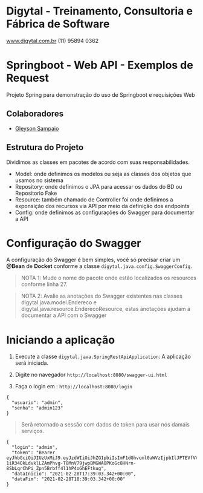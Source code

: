 # Digytal - Treinamento, Consultoria e Fábrica de Software
www.digytal.com.br
(11) 95894 0362

# Springboot - Web API - Exemplos de Request

Projeto Spring para demonstração do uso de Springboot e requisições Web

## Colaboradores
- [Gleyson Sampaio](https://github.com/glysns)

## Estrutura do Projeto
Dividimos as classes em pacotes de acordo com suas responsabilidades.
- Model: onde definimos os modelos ou seja as classes dos objetos que usamos no sistema
- Repository: onde definimos o JPA para acessar os dados do BD ou Repositorio Fake
- Resource: também chamado de Controller foi onde definimos a exponsição dos recursos via API por meio da definição dos endpoints
- Config: onde definimos as configurações do Swagger para documentar a API

# Configuração do Swagger

A configuração do Swagger é bem simples, você só precisar criar um **@Bean** de **Docket** conforme a classe `digytal.java.config.SwaggerConfig`.

> NOTA 1: Mude o nome do pacote onde estão localizados os resources conforme linha 27.

> NOTA 2: Avalie as anotações do Swagger existentes nas classes digytal.java.model.Endereco e digytal.java.resource.EnderecoResource, estas anotações ajudam a documentar a API com o Swagger


# Iniciando a aplicação

1. Execute a classe `digytal.java.SpringRestApiApplication`: A aplicação será iniciada.

1. Digite no navegador `http://localhost:8080/swagger-ui.html`


1. Faça o login em : `http://localhost:8080/login`

```
{
  "usuario": "admin",
  "senha": "admin123"
}
```

> Será retornado a sessão com dados de token para usar nos damais serviços.

```
{
  "login": "admin",
  "token": "Bearer eyJhbGciOiJIUzUxMiJ9.eyJzdWIiOiJhZG1pbiIsImF1dGhvcml0aWVzIjpbIlJPTEVfVVNFUiJdLCJpYXQiOjE2MTQ1MzM5NDMsImV4cCI6MTYxNDUzNzU0M30.nG-1iR34OkLdvklLZAmPhvg-T8MnV79jwpBMGWAOPKoGc8HNrn-8SbLqrChPi_Zpn5Brbff4l1hP4oGhEFtkug",
  "dataInicio": "2021-02-28T17:39:03.342+00:00",
  "dataFim": "2021-02-28T18:39:03.342+00:00"
}
```